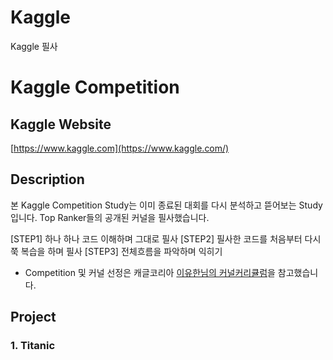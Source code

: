 # Kaggle
Kaggle 필사
# Kaggle Competition


## Kaggle Website

[https://www.kaggle.com](https://www.kaggle.com/)

## Description

본 Kaggle Competition Study는 이미 종료된 대회를 다시 분석하고 뜯어보는 Study입니다. 
Top Ranker들의 공개된 커널을 필사했습니다. 

[STEP1] 
하나 하나 코드 이해하며 그대로 필사
[STEP2]
필사한 코드를 처음부터 다시 쭉 복습을 하며 필사
[STEP3]
전체흐름을 파악하며 익히기

- Competition 및 커널 선정은 캐글코리아 [이유한님의 커널커리큘럼](https://aifrenz.github.io/present_file/커널커리큘럼.pdf)을 참고했습니다.

## Project

### 1. Titanic
